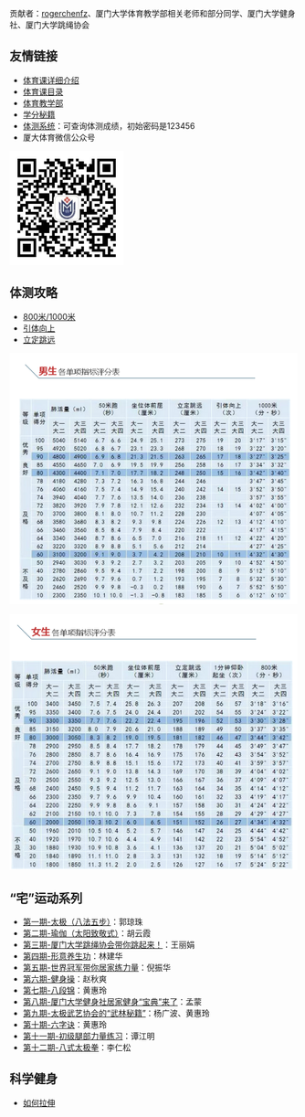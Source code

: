 贡献者：[rogerchenfz](https://github.com/rogerchenfz)、厦门大学体育教学部相关老师和部分同学、厦门大学健身社、厦门大学跳绳协会

## 友情链接

- [体育课详细介绍](https://www.zhihu.com/column/c_1217834639357956096)
- [体育课目录](https://zhuanlan.zhihu.com/p/110584413)
- [体育教学部](https://tyjxb.xmu.edu.cn/)
- [学分秘籍](https://mp.weixin.qq.com/s/DPE594ZeImx-Sb28_cpB4Q)
- [体测系统](http://219.229.80.207/)：可查询体测成绩，初始密码是123456
- 厦大体育微信公众号

<img src="厦大体育微信公众号二维码.jpg" width = "200" height = "200" alt="厦大体育微信公众号二维码" />
 
## 体测攻略

- [800米/1000米](https://mp.weixin.qq.com/s/JFNP5cQ61djt4Aut-CjYjg)
- [引体向上](https://mp.weixin.qq.com/s/8qq-ZqBhq2NwIFUqSATj5Q)
- [立定跳远](https://mp.weixin.qq.com/s/a_YQ1Lwtyv4JnU-EPD9fOw)

![男生体测评分表](男生各单项指标评分表.png)

![女生体测评分表](女生各单项指标评分表.png)

## “宅”运动系列

- [第一期-太极（八法五步）](https://mp.weixin.qq.com/s/i_n28T9G1XqIMHIA1adLYA)：郭琼珠
- [第二期-瑜伽（太阳致敬式）](https://mp.weixin.qq.com/s/Jvn690nptY-zrS0bY0tjlA)：胡云霞
- [第三期-厦门大学跳绳协会带你跳起来！](https://mp.weixin.qq.com/s/mdiCXiuV8nM32Gu924lZbw)：王丽娟
- [第四期-形意养生功](https://mp.weixin.qq.com/s/hyZrlL6wPAvPPDCgxZ5dPQ)：林建华
- [第五期-世界冠军带你居家练力量](https://mp.weixin.qq.com/s/PsfNP6JVS8CV4NpNYlcR-w)：倪振华
- [第六期-健身操](https://mp.weixin.qq.com/s/NMOrHbejqEhDFOPIuX4evQ)：赵秋爽
- [第七期-八段锦](https://mp.weixin.qq.com/s/ezIbtsoGXhRbosiSN5hH5A)：黄惠玲
- [第八期-厦门大学健身社居家健身“宝典”来了](https://mp.weixin.qq.com/s/6RwZKvAziy7mgKaK0LCUaw)：孟蒙
- [第九期-太极武艺协会的“武林秘籍”](https://mp.weixin.qq.com/s/OX88JDT-YcJjnTWLEoaRLA)：杨广波、黄惠玲
- [第十期-六字诀](https://mp.weixin.qq.com/s/SIbLS5Vsn--CowFtX7pB8g)：黄惠玲
- [第十一期-初级腿部力量练习](https://mp.weixin.qq.com/s/j6QfSmaW2yE2fHbdrCmy1w)：谭江明
- [第十二期-八式太极拳](https://mp.weixin.qq.com/s/jaStWS8TTLxmG0VAfk8LJA)：李仁松

## 科学健身

- [如何拉伸](https://mp.weixin.qq.com/s/zaESOnQG3naEY-d4bujwrA)


